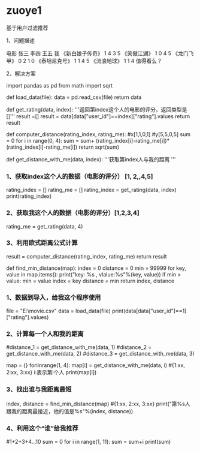 # zuoye1
基于用户过滤推荐

1、问题描述

电影             张三  李四  王五  我
《新白娘子传奇》   1     4     3   5
《笑傲江湖》       1     0     4   5
《龙门飞甲》       0     2     1   0
《泰坦尼克号》     1     1     4    5
《流浪地球》       1     1     4 值得看么？

2、解决方案

import pandas as pd 
from math import sqrt

def load_data(file): 
data = pd.read_csv(file) 
return data

def get_rating(data, index): 
'''返回第index这个人的电影的评分，返回类型是[]''' 
result =[] 
result = data[data["user_id"]==index]["rating"].values 
return result

def computer_distance(rating_index, rating_me): 
#x[1,1,0,1] 
#y[5,5,0,5] 
sum = 0 
for i in range(0, 4): 
sum = sum+ (rating_index[i]-rating_me[i])*(rating_index[i]-rating_me[i]) 
return sqrt(sum)

def get_distance_with_me(data, index): 
'''获取第index人与我的距离 ''' 
### 1、获取index这个人的数据（电影的评分） [1, 2,,4,5] 
rating_index = [] 
rating_me = [] 
rating_index = get_rating(data, index) 
print(rating_index) 
### 2、获取我这个人的数据（电影的评分）[1,2,3,4] 
rating_me = get_rating(data, 4) 
### 3、利用欧式距离公式计算 
result = computer_distance(rating_index, rating_me) 
return result

def find_min_distance(map): 
index = 0 
distance = 0 
min = 99999 
for key, value in map.items(): 
print("key: %s , vlalue:%s"%(key, value)) 
if min > value: 
min = value 
index = key 
distance = min 
return index, distance

### 1、数据到导入，给我这个程序使用
file = "E:\movie.csv" 
data = load_data(file) 
print(data[data["user_id"]==1]["rating"].values)

### 2、计算每一个人和我的距离
#distance_1 = get_distance_with_me(data, 1)
#distance_2 = get_distance_with_me(data, 2)
#distance_3 = get_distance_with_me(data, 3)

map = {} 
foriinrange(1, 4): 
map[i] = get_distance_with_me(data, i) #{1:xx, 2:xx, 3:xx} i:表示第i个人 
print(map[i])

### 3、找出谁与我距离最短
index, distance = find_min_distance(map) #{1:xx, 2:xx, 3:xx} 
print("第%s人跟我的距离最接近，他的值是%s"%(index, distance))

### 4、利用这个“谁”给我推荐
#1+2+3+4...10
sum = 0 
for i in range(1, 11): 
sum = sum+i 
print(sum)
